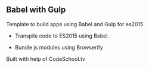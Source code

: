 ## Babel with Gulp

Template to build apps using Babel and Gulp for es2015

- Transpile code to ES2015 using Babel.

- Bundle js modules using Browserify

Built with help of CodeSchool.tv
